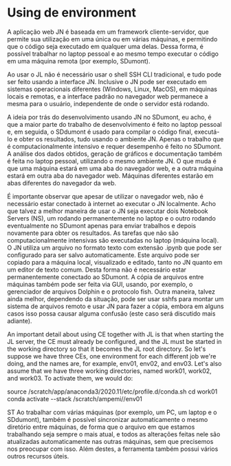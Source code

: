 # Using de environment

A aplicação web JN é baseada em um framework cliente-servidor, que permite sua utilização em uma única ou em várias máquinas, e permitindo que o código seja executado em qualquer uma delas. Dessa forma, é possível trabalhar no laptop pessoal e ao mesmo tempo executar o código em uma máquina remota (por exemplo, SDumont). 

Ao usar o JL não é necessário usar o shell SSH CLI tradicional, e tudo pode ser feito usando a interface JN. Inclusive o JN pode ser executado em sistemas operacionais diferentes (Windows, Linux, MacOS), em máquinas locais e remotas, e a interface padrão no navegador web permanece a mesma para o usuário, independente de onde o servidor está rodando.

A ideia por trás do desenvolvimento usando JN no SDumont, eu acho, é que a maior parte do trabalho de desenvolvimento é feito no laptop pessoal e, em seguida, o SDdumont é usado para compilar o código final, executá-lo e obter os resultados, tudo usando o ambiente JN. Apenas o trabalho que é computacionalmente intensivo e requer desempenho é feito no SDumont. A análise dos dados obtidos, geração de gráficos e documentação também é feita no laptop pessoal, utilizando o mesmo ambiente JN. O que muda é que uma máquina estará em uma aba do navegador web, e a outra máquina estará em outra aba do navegador web. Máquinas diferentes estarão em abas diferentes do navegador da web. 

É importante observar que apesar de utilizar o navegador web, não é necessário estar conectado à internet ao executar o JN localmente. Acho que talvez a melhor maneira de usar o JN seja executar dois Notebook Servers (NS), um rodando permanentemente no laptop e o outro rodando eventualmente no SDumont apenas para enviar trabalhos e depois novamente para obter os resultados. As tarefas que não são computacionalmente intensivas são executadas no laptop (máquina local). O JN utiliza um arquivo no formato texto com extensão .ipynb que pode ser configurado para ser salvo automaticamente. Este arquivo pode ser copiado para a máquina local, visualizado e editado, tanto no JN quanto em um editor de texto comum. Desta forma não é necessário estar permanentemente conectado ao SDumont. A cópia de arquivos entre máquinas também pode ser feita via GUI, usando, por exemplo, o gerenciador de arquivos Dolphin e o protocolo fish. Outra maneira, talvez ainda melhor, dependendo da situação, pode ser usar sshfs para montar um sistema de arquivos remoto e usar JN para fazer a cópia, embora em alguns casos isso possa causar alguma confusão (este caso será discutido mais adiante).




An important detail about using CE together with JL is that when starting the JL server, the CE must already be configured, and the JL must be started in the working directory so that it becomes the JL root directory. So let's suppose we have three CEs, one environment for each different job we're doing, and the names are, for example, env01, env02, and env03. Let's also assume that we have three working directories, named work01, work02, and work03. To activate them, we would do:

source /scratch/app/anaconda3/2020.11/etc/profile.d/conda.sh
cd work01
conda activate --stack /scratch/ampemi/<username>/env01




ST
 Ao trabalhar com várias máquinas (por exemplo, um PC, um laptop e o SDdumont), também é possível sincronizar automaticamente o mesmo diretório entre máquinas, de forma que o arquivo em que estamos trabalhando seja sempre o mais atual, e todos as alterações feitas nele são atualizadas automaticamente nas outras máquinas, sem que precisemos nos preocupar com isso. Além destes, a ferramenta também possui vários outros recursos úteis.
